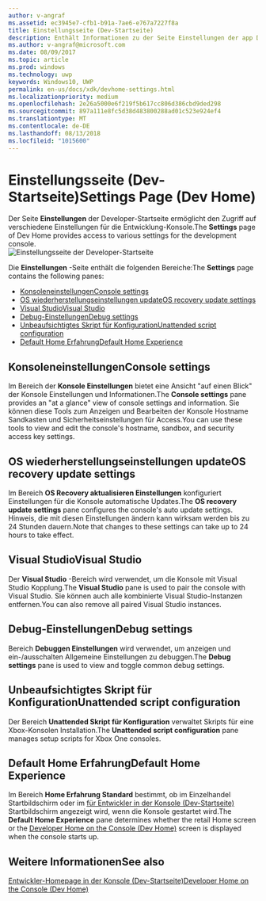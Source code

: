 ```yaml
---
author: v-angraf
ms.assetid: ec3945e7-cfb1-b91a-7ae6-e767a7227f8a
title: Einstellungsseite (Dev-Startseite)
description: Enthält Informationen zu der Seite Einstellungen der app Dev-Startseite für Xbox ein.
ms.author: v-angraf@microsoft.com
ms.date: 08/09/2017
ms.topic: article
ms.prod: windows
ms.technology: uwp
keywords: Windows10, UWP
permalink: en-us/docs/xdk/devhome-settings.html
ms.localizationpriority: medium
ms.openlocfilehash: 2e26a5000e6f219f5b617cc806d386cbd9ded298
ms.sourcegitcommit: 897a111e8fc5d38d483800288ad01c523e924ef4
ms.translationtype: MT
ms.contentlocale: de-DE
ms.lasthandoff: 08/13/2018
ms.locfileid: "1015600"
---
```

# <a name="settings-page-dev-home"></a><span data-ttu-id="f2e19-104">Einstellungsseite (Dev-Startseite)</span><span class="sxs-lookup"><span data-stu-id="f2e19-104">Settings Page (Dev Home)</span></span>
   
  
<span data-ttu-id="f2e19-105">Der Seite **Einstellungen** der Developer-Startseite ermöglicht den Zugriff auf verschiedene Einstellungen für die Entwicklung-Konsole.</span><span class="sxs-lookup"><span data-stu-id="f2e19-105">The **Settings** page of Dev Home provides access to various settings for the development console.</span></span>   
 ![Einstellungsseite der Developer-Startseite](images/devhome_settings.png)   
  
<span data-ttu-id="f2e19-107">Die **Einstellungen** -Seite enthält die folgenden Bereiche:</span><span class="sxs-lookup"><span data-stu-id="f2e19-107">The **Settings** page contains the following panes:</span></span>   
 
   *  [<span data-ttu-id="f2e19-108">Konsoleneinstellungen</span><span class="sxs-lookup"><span data-stu-id="f2e19-108">Console settings</span></span>](#ID4EEB)  
   *  [<span data-ttu-id="f2e19-109">OS wiederherstellungseinstellungen update</span><span class="sxs-lookup"><span data-stu-id="f2e19-109">OS recovery update settings</span></span>](#ID4EOB)  
   *  [<span data-ttu-id="f2e19-110">Visual Studio</span><span class="sxs-lookup"><span data-stu-id="f2e19-110">Visual Studio</span></span>](#ID4EYB)  
   *  [<span data-ttu-id="f2e19-111">Debug-Einstellungen</span><span class="sxs-lookup"><span data-stu-id="f2e19-111">Debug settings</span></span>](#ID4ECC)  
   *  [<span data-ttu-id="f2e19-112">Unbeaufsichtigtes Skript für Konfiguration</span><span class="sxs-lookup"><span data-stu-id="f2e19-112">Unattended script configuration</span></span>](#ID4EMC)  
   *  [<span data-ttu-id="f2e19-113">Default Home Erfahrung</span><span class="sxs-lookup"><span data-stu-id="f2e19-113">Default Home Experience</span></span>](#ID4E3C)  

 
<a id="ID4EEB"></a>

   

## <a name="console-settings"></a><span data-ttu-id="f2e19-114">Konsoleneinstellungen</span><span class="sxs-lookup"><span data-stu-id="f2e19-114">Console settings</span></span>  
   
  
<span data-ttu-id="f2e19-115">Im Bereich der **Konsole Einstellungen** bietet eine Ansicht "auf einen Blick" der Konsole Einstellungen und Informationen.</span><span class="sxs-lookup"><span data-stu-id="f2e19-115">The **Console settings** pane provides an "at a glance" view of console settings and information.</span></span> <span data-ttu-id="f2e19-116">Sie können diese Tools zum Anzeigen und Bearbeiten der Konsole Hostname Sandkasten und Sicherheitseinstellungen für Access.</span><span class="sxs-lookup"><span data-stu-id="f2e19-116">You can use these tools to view and edit the console's hostname, sandbox, and security access key settings.</span></span>   
  
<a id="ID4EOB"></a>

   

## <a name="os-recovery-update-settings"></a><span data-ttu-id="f2e19-117">OS wiederherstellungseinstellungen update</span><span class="sxs-lookup"><span data-stu-id="f2e19-117">OS recovery update settings</span></span>  
   
  
<span data-ttu-id="f2e19-118">Im Bereich **OS Recovery aktualisieren Einstellungen** konfiguriert Einstellungen für die Konsole automatische Updates.</span><span class="sxs-lookup"><span data-stu-id="f2e19-118">The **OS recovery update settings** pane configures the console's auto update settings.</span></span> <span data-ttu-id="f2e19-119">Hinweis, die mit diesen Einstellungen ändern kann wirksam werden bis zu 24 Stunden dauern.</span><span class="sxs-lookup"><span data-stu-id="f2e19-119">Note that changes to these settings can take up to 24 hours to take effect.</span></span>   
  
<a id="ID4EYB"></a>

   

## <a name="visual-studio"></a><span data-ttu-id="f2e19-120">Visual Studio</span><span class="sxs-lookup"><span data-stu-id="f2e19-120">Visual Studio</span></span>  
   
  
<span data-ttu-id="f2e19-121">Der **Visual Studio** -Bereich wird verwendet, um die Konsole mit Visual Studio Kopplung.</span><span class="sxs-lookup"><span data-stu-id="f2e19-121">The **Visual Studio** pane is used to pair the console with Visual Studio.</span></span> <span data-ttu-id="f2e19-122">Sie können auch alle kombinierte Visual Studio-Instanzen entfernen.</span><span class="sxs-lookup"><span data-stu-id="f2e19-122">You can also remove all paired Visual Studio instances.</span></span>   
  
<a id="ID4ECC"></a>

   

## <a name="debug-settings"></a><span data-ttu-id="f2e19-123">Debug-Einstellungen</span><span class="sxs-lookup"><span data-stu-id="f2e19-123">Debug settings</span></span>  
   
  
<span data-ttu-id="f2e19-124">Bereich **Debuggen Einstellungen** wird verwendet, um anzeigen und ein-/ausschalten Allgemeine Einstellungen zu debuggen.</span><span class="sxs-lookup"><span data-stu-id="f2e19-124">The **Debug settings** pane is used to view and toggle common debug settings.</span></span>   
  
<a id="ID4EMC"></a>

   

## <a name="unattended-script-configuration"></a><span data-ttu-id="f2e19-125">Unbeaufsichtigtes Skript für Konfiguration</span><span class="sxs-lookup"><span data-stu-id="f2e19-125">Unattended script configuration</span></span>  
   
  
<span data-ttu-id="f2e19-126">Der Bereich **Unattended Skript für Konfiguration** verwaltet Skripts für eine Xbox-Konsolen Installation.</span><span class="sxs-lookup"><span data-stu-id="f2e19-126">The **Unattended script configuration** pane manages setup scripts for Xbox One consoles.</span></span>   
  
<a id="ID4E3C"></a>

   

## <a name="default-home-experience"></a><span data-ttu-id="f2e19-127">Default Home Erfahrung</span><span class="sxs-lookup"><span data-stu-id="f2e19-127">Default Home Experience</span></span>  
   
  
<span data-ttu-id="f2e19-128">Im Bereich **Home Erfahrung Standard** bestimmt, ob im Einzelhandel Startbildschirm oder im [für Entwickler in der Konsole (Dev-Startseite)](dev-home.md) Startbildschirm angezeigt wird, wenn die Konsole gestartet wird.</span><span class="sxs-lookup"><span data-stu-id="f2e19-128">The **Default Home Experience** pane determines whether the retail Home screen or the [Developer Home on the Console (Dev Home)](dev-home.md) screen is displayed when the console starts up.</span></span>   
  
<a id="ID4EJD"></a>

   

## <a name="see-also"></a><span data-ttu-id="f2e19-129">Weitere Informationen</span><span class="sxs-lookup"><span data-stu-id="f2e19-129">See also</span></span>  
 [<span data-ttu-id="f2e19-130">Entwickler-Homepage in der Konsole (Dev-Startseite)</span><span class="sxs-lookup"><span data-stu-id="f2e19-130">Developer Home on the Console (Dev Home)</span></span>](dev-home.md)

  